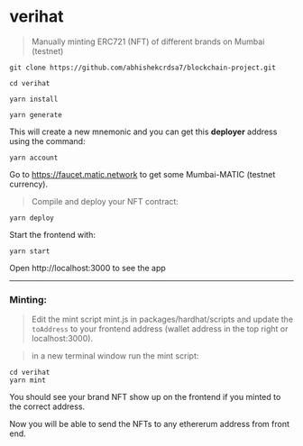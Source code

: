 # verihat

> Manually minting ERC721 (NFT) of different brands on Mumbai (testnet)

```
git clone https://github.com/abhishekcrdsa7/blockchain-project.git
```

```
cd verihat
```

```
yarn install
```

```
yarn generate
```

This will create a new mnemonic and you can get this **deployer** address using the command:

```
yarn account
```

Go to https://faucet.matic.network to get some Mumbai-MATIC (testnet currency).

> Compile and deploy your NFT contract:

```
yarn deploy
```

Start the frontend with:

```
yarn start
```

Open http://localhost:3000 to see the app

---

### Minting:

> Edit the mint script mint.js in packages/hardhat/scripts and update the `toAddress` to your frontend address (wallet address in the top right or localhost:3000).

> in a new terminal window run the mint script:
```
cd verihat
yarn mint
```

You should see your brand NFT show up on the frontend if you minted to the correct address.

Now you will be able to send the NFTs to any ethererum address from front end.
